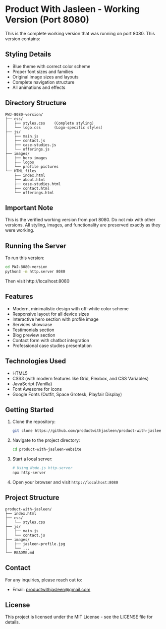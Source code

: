 # Product With Jasleen - Working Version (Port 8080)

This is the complete working version that was running on port 8080. This version contains:

## Styling Details
- Blue theme with correct color scheme
- Proper font sizes and families
- Original image sizes and layouts
- Complete navigation structure
- All animations and effects

## Directory Structure
```
PWJ-8080-version/
├── css/
│   ├── styles.css    (Complete styling)
│   └── logo.css      (Logo-specific styles)
├── js/
│   ├── main.js
│   ├── contact.js
│   ├── case-studies.js
│   └── offerings.js
├── images/
│   ├── hero images
│   ├── logos
│   └── profile pictures
└── HTML files
    ├── index.html
    ├── about.html
    ├── case-studies.html
    ├── contact.html
    └── offerings.html
```

## Important Note
This is the verified working version from port 8080. Do not mix with other versions.
All styling, images, and functionality are preserved exactly as they were working.

## Running the Server
To run this version:
```bash
cd PWJ-8080-version
python3 -m http.server 8080
```

Then visit http://localhost:8080

## Features

- Modern, minimalistic design with off-white color scheme
- Responsive layout for all device sizes
- Interactive hero section with profile image
- Services showcase
- Testimonials section
- Blog preview section
- Contact form with chatbot integration
- Professional case studies presentation

## Technologies Used

- HTML5
- CSS3 (with modern features like Grid, Flexbox, and CSS Variables)
- JavaScript (Vanilla)
- Font Awesome for icons
- Google Fonts (Outfit, Space Grotesk, Playfair Display)

## Getting Started

1. Clone the repository:
   ```bash
   git clone https://github.com/productwithjasleen/product-with-jasleen-website.git
   ```

2. Navigate to the project directory:
   ```bash
   cd product-with-jasleen-website
   ```

3. Start a local server:
   ```bash
   # Using Node.js http-server
   npx http-server
   ```

4. Open your browser and visit `http://localhost:8080`

## Project Structure

```
product-with-jasleen/
├── index.html
├── css/
│   └── styles.css
├── js/
│   ├── main.js
│   └── contact.js
├── images/
│   ├── jasleen-profile.jpg
│   └── ...
└── README.md
```

## Contact

For any inquiries, please reach out to:
- Email: productwithjasleen@gmail.com

## License

This project is licensed under the MIT License - see the LICENSE file for details.

